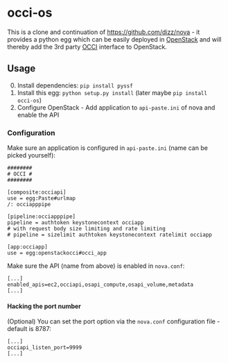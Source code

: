 occi-os
=======

This is a clone and continuation of https://github.com/dizz/nova - it provides a python egg which can be easily
deployed in [OpenStack](http://www.openstack.org) and will thereby add the 3rd party [OCCI](http://www.occi-wg.org)
interface to OpenStack.

Usage
-----

0. Install dependencies: `pip install pyssf`
1. Install this egg: `python setup.py install` (later maybe `pip install occi-os`)
2. Configure OpenStack - Add application to `api-paste.ini` of nova and enable the API

### Configuration

Make sure an application is configured in `api-paste.ini` (name can be picked yourself):

	########
	# OCCI #
	########

	[composite:occiapi]
	use = egg:Paste#urlmap
	/: occiapppipe

	[pipeline:occiapppipe]
	pipeline = authtoken keystonecontext occiapp
	# with request body size limiting and rate limiting
	# pipeline = sizelimit authtoken keystonecontext ratelimit occiapp

	[app:occiapp]
	use = egg:openstackocci#occi_app

Make sure the API (name from above) is enabled in `nova.conf`:

	[...]
	enabled_apis=ec2,occiapi,osapi_compute,osapi_volume,metadata
	[...]
	
#### Hacking the port number

(Optional) You can set the port option via the `nova.conf` configuration file - default is 8787:

    [...]
    occiapi_listen_port=9999
    [...]
